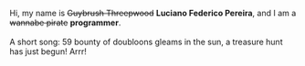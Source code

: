 Hi, my name is ~~Guybrush Threepwood~~ **Luciano Federico Pereira**, and I am a ~~wannabe pirate~~ **programmer**.<br><br>A short song: 59 bounty of doubloons gleams in the sun, a treasure hunt has just begun! Arrr!
